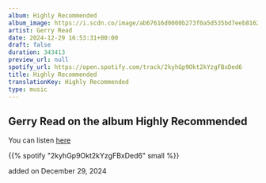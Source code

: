 ```yaml
---
album: Highly Recommended
album_image: https://i.scdn.co/image/ab67616d0000b273f0a5d535bd7eeb8162cab286
artist: Gerry Read
date: 2024-12-29 16:53:31+00:00
draft: false
duration: 343413
preview_url: null
spotify_url: https://open.spotify.com/track/2kyhGp9Okt2kYzgFBxDed6
title: Highly Recommended
translationKey: Highly Recommended
type: music
---
```


## Gerry Read on the album Highly Recommended

You can listen [here](https://open.spotify.com/track/2kyhGp9Okt2kYzgFBxDed6)

{{% spotify "2kyhGp9Okt2kYzgFBxDed6" small %}}

added on December 29, 2024